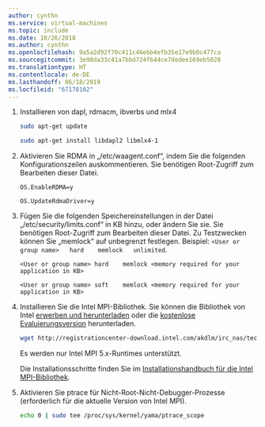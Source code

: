 ```yaml
---
author: cynthn
ms.service: virtual-machines
ms.topic: include
ms.date: 10/26/2018
ms.author: cynthn
ms.openlocfilehash: 9a5a2d92f70c411c46ebb4efb35e17e9b0c477ca
ms.sourcegitcommit: 3e98da33c41a7bbd724f644ce7dedee169eb5028
ms.translationtype: HT
ms.contentlocale: de-DE
ms.lasthandoff: 06/18/2019
ms.locfileid: "67178102"
---
```

1. Installieren von dapl, rdmacm, ibverbs und mlx4

   ```bash
   sudo apt-get update

   sudo apt-get install libdapl2 libmlx4-1

   ```

2. Aktivieren Sie RDMA in „/etc/waagent.conf“, indem Sie die folgenden Konfigurationszeilen auskommentieren. Sie benötigen Root-Zugriff zum Bearbeiten dieser Datei.
  
   ```
   OS.EnableRDMA=y

   OS.UpdateRdmaDriver=y
   ```

3. Fügen Sie die folgenden Speichereinstellungen in der Datei „/etc/security/limits.conf“ in KB hinzu, oder ändern Sie sie. Sie benötigen Root-Zugriff zum Bearbeiten dieser Datei. Zu Testzwecken können Sie „memlock“ auf unbegrenzt festlegen. Beispiel: `<User or group name>   hard    memlock   unlimited`.

   ```
   <User or group name> hard    memlock <memory required for your application in KB>

   <User or group name> soft    memlock <memory required for your application in KB>
   ```
  
4. Installieren Sie die Intel MPI-Bibliothek. Sie können die Bibliothek von Intel [erwerben und herunterladen](https://software.intel.com/intel-mpi-library/) oder die [kostenlose Evaluierungsversion](https://registrationcenter.intel.com/en/forms/?productid=1740) herunterladen.

   ```bash
   wget http://registrationcenter-download.intel.com/akdlm/irc_nas/tec/9278/l_mpi_p_5.1.3.223.tgz
   ```
 
   Es werden nur Intel MPI 5.x-Runtimes unterstützt.
 
   Die Installationsschritte finden Sie im [Installationshandbuch für die Intel MPI-Bibliothek](http://registrationcenter-download.intel.com/akdlm/irc_nas/1718/INSTALL.html?lang=en&fileExt=.html).

5. Aktivieren Sie ptrace für Nicht-Root-Nicht-Debugger-Prozesse (erforderlich für die aktuelle Version von Intel MPI).
 
   ```bash
   echo 0 | sudo tee /proc/sys/kernel/yama/ptrace_scope
   ```
